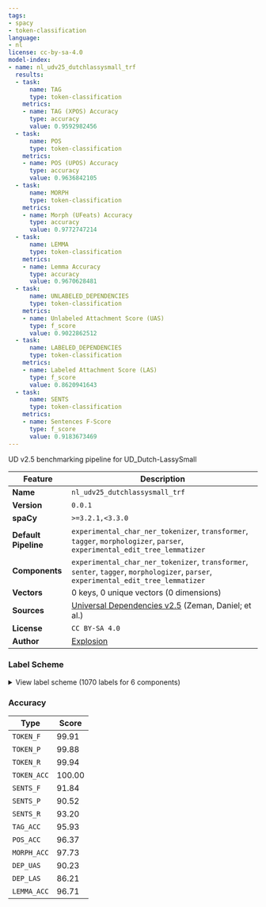 ```yaml
---
tags:
- spacy
- token-classification
language:
- nl
license: cc-by-sa-4.0
model-index:
- name: nl_udv25_dutchlassysmall_trf
  results:
  - task:
      name: TAG
      type: token-classification
    metrics:
    - name: TAG (XPOS) Accuracy
      type: accuracy
      value: 0.9592982456
  - task:
      name: POS
      type: token-classification
    metrics:
    - name: POS (UPOS) Accuracy
      type: accuracy
      value: 0.9636842105
  - task:
      name: MORPH
      type: token-classification
    metrics:
    - name: Morph (UFeats) Accuracy
      type: accuracy
      value: 0.9772747214
  - task:
      name: LEMMA
      type: token-classification
    metrics:
    - name: Lemma Accuracy
      type: accuracy
      value: 0.9670628481
  - task:
      name: UNLABELED_DEPENDENCIES
      type: token-classification
    metrics:
    - name: Unlabeled Attachment Score (UAS)
      type: f_score
      value: 0.9022862512
  - task:
      name: LABELED_DEPENDENCIES
      type: token-classification
    metrics:
    - name: Labeled Attachment Score (LAS)
      type: f_score
      value: 0.8620941643
  - task:
      name: SENTS
      type: token-classification
    metrics:
    - name: Sentences F-Score
      type: f_score
      value: 0.9183673469
---
```

UD v2.5 benchmarking pipeline for UD_Dutch-LassySmall

| Feature | Description |
| --- | --- |
| **Name** | `nl_udv25_dutchlassysmall_trf` |
| **Version** | `0.0.1` |
| **spaCy** | `>=3.2.1,<3.3.0` |
| **Default Pipeline** | `experimental_char_ner_tokenizer`, `transformer`, `tagger`, `morphologizer`, `parser`, `experimental_edit_tree_lemmatizer` |
| **Components** | `experimental_char_ner_tokenizer`, `transformer`, `senter`, `tagger`, `morphologizer`, `parser`, `experimental_edit_tree_lemmatizer` |
| **Vectors** | 0 keys, 0 unique vectors (0 dimensions) |
| **Sources** | [Universal Dependencies v2.5](https://lindat.mff.cuni.cz/repository/xmlui/handle/11234/1-3105) (Zeman, Daniel; et al.) |
| **License** | `CC BY-SA 4.0` |
| **Author** | [Explosion](https://explosion.ai) |

### Label Scheme

<details>

<summary>View label scheme (1070 labels for 6 components)</summary>

| Component | Labels |
| --- | --- |
| **`experimental_char_ner_tokenizer`** | `TOKEN` |
| **`senter`** | `I`, `S` |
| **`tagger`** | `ADJ\|nom\|basis\|met-e\|mv-n`, `ADJ\|nom\|basis\|met-e\|zonder-n\|bijz`, `ADJ\|nom\|basis\|met-e\|zonder-n\|stan`, `ADJ\|nom\|basis\|zonder\|mv-n`, `ADJ\|nom\|basis\|zonder\|zonder-n`, `ADJ\|nom\|comp\|met-e\|mv-n`, `ADJ\|nom\|sup\|met-e\|mv-n`, `ADJ\|nom\|sup\|met-e\|zonder-n\|stan`, `ADJ\|nom\|sup\|zonder\|zonder-n`, `ADJ\|postnom\|basis\|zonder`, `ADJ\|prenom\|basis\|met-e\|bijz`, `ADJ\|prenom\|basis\|met-e\|stan`, `ADJ\|prenom\|basis\|zonder`, `ADJ\|prenom\|comp\|met-e\|stan`, `ADJ\|prenom\|comp\|zonder`, `ADJ\|prenom\|sup\|met-e\|stan`, `ADJ\|vrij\|basis\|zonder`, `ADJ\|vrij\|comp\|zonder`, `ADJ\|vrij\|sup\|zonder`, `BW`, `LET`, `LID\|bep\|gen\|evmo`, `LID\|bep\|gen\|rest3`, `LID\|bep\|stan\|evon`, `LID\|bep\|stan\|rest`, `LID\|onbep\|stan\|agr`, `N\|eigen\|ev\|basis\|gen`, `N\|eigen\|ev\|basis\|genus\|stan`, `N\|eigen\|ev\|basis\|onz\|stan`, `N\|eigen\|ev\|basis\|zijd\|stan`, `N\|eigen\|ev\|dim\|onz\|stan`, `N\|eigen\|mv\|basis`, `N\|soort\|ev\|basis\|dat`, `N\|soort\|ev\|basis\|gen`, `N\|soort\|ev\|basis\|genus\|stan`, `N\|soort\|ev\|basis\|onz\|stan`, `N\|soort\|ev\|basis\|zijd\|stan`, `N\|soort\|ev\|dim\|onz\|stan`, `N\|soort\|mv\|basis`, `N\|soort\|mv\|dim`, `SPEC\|afgebr`, `SPEC\|afk`, `SPEC\|deeleigen`, `SPEC\|enof`, `SPEC\|symb`, `SPEC\|vreemd`, `TSW`, `TW\|hoofd\|nom\|mv-n\|basis`, `TW\|hoofd\|nom\|zonder-n\|basis`, `TW\|hoofd\|nom\|zonder-n\|dim`, `TW\|hoofd\|prenom\|stan`, `TW\|hoofd\|vrij`, `TW\|rang\|nom\|zonder-n`, `TW\|rang\|prenom\|stan`, `VG\|neven`, `VG\|onder`, `VNW\|aanw\|adv-pron\|obl\|vol\|3o\|getal`, `VNW\|aanw\|adv-pron\|stan\|red\|3\|getal`, `VNW\|aanw\|det\|stan\|nom\|met-e\|mv-n`, `VNW\|aanw\|det\|stan\|nom\|met-e\|zonder-n`, `VNW\|aanw\|det\|stan\|prenom\|met-e\|rest`, `VNW\|aanw\|det\|stan\|prenom\|zonder\|agr`, `VNW\|aanw\|det\|stan\|prenom\|zonder\|evon`, `VNW\|aanw\|det\|stan\|prenom\|zonder\|rest`, `VNW\|aanw\|pron\|gen\|vol\|3m\|ev`, `VNW\|aanw\|pron\|stan\|vol\|3o\|ev`, `VNW\|aanw\|pron\|stan\|vol\|3\|getal`, `VNW\|betr\|det\|stan\|nom\|zonder\|zonder-n`, `VNW\|betr\|pron\|stan\|vol\|3\|ev`, `VNW\|betr\|pron\|stan\|vol\|persoon\|getal`, `VNW\|bez\|det\|stan\|red\|3\|ev\|prenom\|zonder\|agr`, `VNW\|bez\|det\|stan\|vol\|1\|ev\|prenom\|zonder\|agr`, `VNW\|bez\|det\|stan\|vol\|1\|mv\|prenom\|met-e\|rest`, `VNW\|bez\|det\|stan\|vol\|1\|mv\|prenom\|zonder\|evon`, `VNW\|bez\|det\|stan\|vol\|2\|getal\|prenom\|zonder\|agr`, `VNW\|bez\|det\|stan\|vol\|3m\|ev\|prenom\|met-e\|rest`, `VNW\|bez\|det\|stan\|vol\|3p\|mv\|prenom\|met-e\|rest`, `VNW\|bez\|det\|stan\|vol\|3v\|ev\|prenom\|met-e\|rest`, `VNW\|bez\|det\|stan\|vol\|3\|ev\|prenom\|zonder\|agr`, `VNW\|bez\|det\|stan\|vol\|3\|mv\|prenom\|zonder\|agr`, `VNW\|onbep\|adv-pron\|obl\|vol\|3o\|getal`, `VNW\|onbep\|det\|stan\|nom\|met-e\|mv-n`, `VNW\|onbep\|det\|stan\|nom\|met-e\|zonder-n`, `VNW\|onbep\|det\|stan\|prenom\|met-e\|agr`, `VNW\|onbep\|det\|stan\|prenom\|met-e\|evz`, `VNW\|onbep\|det\|stan\|prenom\|met-e\|mv`, `VNW\|onbep\|det\|stan\|prenom\|met-e\|rest`, `VNW\|onbep\|det\|stan\|prenom\|zonder\|agr`, `VNW\|onbep\|det\|stan\|prenom\|zonder\|evon`, `VNW\|onbep\|det\|stan\|vrij\|zonder`, `VNW\|onbep\|grad\|gen\|nom\|met-e\|mv-n\|basis`, `VNW\|onbep\|grad\|stan\|nom\|met-e\|mv-n\|basis`, `VNW\|onbep\|grad\|stan\|nom\|met-e\|zonder-n\|basis`, `VNW\|onbep\|grad\|stan\|nom\|met-e\|zonder-n\|sup`, `VNW\|onbep\|grad\|stan\|prenom\|met-e\|agr\|basis`, `VNW\|onbep\|grad\|stan\|prenom\|met-e\|agr\|sup`, `VNW\|onbep\|grad\|stan\|prenom\|met-e\|mv\|basis`, `VNW\|onbep\|grad\|stan\|prenom\|zonder\|agr\|basis`, `VNW\|onbep\|grad\|stan\|prenom\|zonder\|agr\|comp`, `VNW\|onbep\|grad\|stan\|vrij\|zonder\|basis`, `VNW\|onbep\|grad\|stan\|vrij\|zonder\|comp`, `VNW\|onbep\|grad\|stan\|vrij\|zonder\|sup`, `VNW\|onbep\|pron\|stan\|vol\|3o\|ev`, `VNW\|onbep\|pron\|stan\|vol\|3p\|ev`, `VNW\|pers\|pron\|nomin\|nadr\|3v\|ev\|fem`, `VNW\|pers\|pron\|nomin\|red\|1\|mv`, `VNW\|pers\|pron\|nomin\|red\|2v\|ev`, `VNW\|pers\|pron\|nomin\|red\|3p\|ev\|masc`, `VNW\|pers\|pron\|nomin\|vol\|1\|ev`, `VNW\|pers\|pron\|nomin\|vol\|1\|mv`, `VNW\|pers\|pron\|nomin\|vol\|2b\|getal`, `VNW\|pers\|pron\|nomin\|vol\|3p\|mv`, `VNW\|pers\|pron\|nomin\|vol\|3v\|ev\|fem`, `VNW\|pers\|pron\|nomin\|vol\|3\|ev\|masc`, `VNW\|pers\|pron\|obl\|nadr\|3m\|ev\|masc`, `VNW\|pers\|pron\|obl\|vol\|3p\|mv`, `VNW\|pers\|pron\|obl\|vol\|3\|ev\|masc`, `VNW\|pers\|pron\|obl\|vol\|3\|getal\|fem`, `VNW\|pers\|pron\|stan\|red\|3\|ev\|fem`, `VNW\|pers\|pron\|stan\|red\|3\|ev\|onz`, `VNW\|pers\|pron\|stan\|red\|3\|mv`, `VNW\|pr\|pron\|obl\|red\|1\|ev`, `VNW\|pr\|pron\|obl\|red\|2v\|getal`, `VNW\|pr\|pron\|obl\|vol\|1\|ev`, `VNW\|pr\|pron\|obl\|vol\|1\|mv`, `VNW\|recip\|pron\|obl\|vol\|persoon\|mv`, `VNW\|refl\|pron\|obl\|nadr\|3\|getal`, `VNW\|refl\|pron\|obl\|red\|3\|getal`, `VNW\|vb\|adv-pron\|obl\|vol\|3o\|getal`, `VNW\|vb\|pron\|stan\|vol\|3o\|ev`, `VNW\|vb\|pron\|stan\|vol\|3p\|getal`, `VZ\|fin`, `VZ\|init`, `VZ\|versm`, `WW\|inf\|nom\|zonder\|zonder-n`, `WW\|inf\|vrij\|zonder`, `WW\|od\|nom\|met-e\|mv-n`, `WW\|od\|nom\|met-e\|zonder-n`, `WW\|od\|prenom\|met-e`, `WW\|od\|prenom\|zonder`, `WW\|od\|vrij\|zonder`, `WW\|pv\|conj\|ev`, `WW\|pv\|tgw\|ev`, `WW\|pv\|tgw\|met-t`, `WW\|pv\|tgw\|mv`, `WW\|pv\|verl\|ev`, `WW\|pv\|verl\|mv`, `WW\|vd\|nom\|met-e\|mv-n`, `WW\|vd\|nom\|met-e\|zonder-n`, `WW\|vd\|prenom\|met-e`, `WW\|vd\|prenom\|zonder`, `WW\|vd\|vrij\|zonder` |
| **`morphologizer`** | `Definite=Def\|POS=DET`, `Degree=Pos\|POS=ADJ`, `POS=CCONJ`, `Gender=Neut\|Number=Sing\|POS=NOUN`, `POS=PUNCT`, `POS=DET`, `Degree=Sup\|POS=ADJ`, `Number=Sing\|POS=AUX\|Tense=Pres\|VerbForm=Fin`, `Gender=Com\|Number=Sing\|POS=PROPN`, `POS=SYM`, `POS=NUM`, `POS=ADP`, `Definite=Ind\|POS=DET`, `Gender=Com\|Number=Sing\|POS=NOUN`, `Degree=Cmp\|POS=ADJ`, `Gender=Neut\|Number=Sing\|POS=PROPN`, `POS=ADV`, `Number=Sing\|POS=AUX\|Tense=Past\|VerbForm=Fin`, `POS=PROPN`, `Number=Plur\|POS=NOUN`, `POS=VERB\|VerbForm=Inf`, `POS=PRON\|PronType=Rel`, `Number=Sing\|POS=VERB\|Tense=Pres\|VerbForm=Fin`, `POS=PRON\|PronType=Ind`, `POS=VERB\|VerbForm=Part`, `POS=ADJ`, `POS=X`, `Gender=Com,Neut\|Number=Sing\|POS=PROPN`, `Foreign=Yes\|POS=X`, `POS=PRON\|Person=3\|PronType=Prs`, `POS=PRON\|Person=3\|Poss=Yes\|PronType=Prs`, `Number=Plur\|POS=PROPN`, `Number=Plur\|POS=AUX\|Tense=Past\|VerbForm=Fin`, `Number=Plur\|POS=VERB\|Tense=Pres\|VerbForm=Fin`, `Number=Sing\|POS=VERB\|Tense=Past\|VerbForm=Fin`, `POS=PRON\|Person=3\|PronType=Rel`, `POS=AUX\|VerbForm=Inf`, `POS=SCONJ`, `Number=Plur\|POS=AUX\|Tense=Pres\|VerbForm=Fin`, `Abbr=Yes\|POS=X`, `Case=Nom\|POS=PRON\|Person=3\|PronType=Prs`, `POS=PRON\|Person=3\|PronType=Dem`, `Number=Plur\|POS=VERB\|Tense=Past\|VerbForm=Fin`, `Case=Acc\|POS=PRON\|Person=3\|PronType=Prs\|Reflex=Yes`, `POS=PRON\|PronType=Dem`, `POS=PRON\|Person=3\|PronType=Int`, `Gender=Com,Neut\|Number=Sing\|POS=NOUN`, `POS=PRON\|Person=3\|PronType=Ind`, `Case=Nom\|POS=PRON\|Person=2\|PronType=Prs`, `Number=Sing\|POS=NOUN`, `Case=Acc\|POS=PRON\|PronType=Rcp`, `POS=AUX\|VerbForm=Part`, `Number=Sing\|POS=PROPN`, `Case=Nom\|POS=PRON\|Person=1\|PronType=Prs`, `Case=Acc\|POS=PRON\|Person=2\|PronType=Prs`, `Case=Acc\|POS=PRON\|Person=3\|PronType=Prs`, `POS=INTJ`, `POS=PRON\|Person=1\|Poss=Yes\|PronType=Prs`, `Case=Acc\|POS=PRON\|Person=1\|PronType=Prs`, `POS=PRON\|Person=2\|Poss=Yes\|PronType=Prs` |
| **`parser`** | `ROOT`, `acl`, `acl:relcl`, `advcl`, `advmod`, `amod`, `appos`, `aux`, `aux:pass`, `case`, `cc`, `ccomp`, `compound:prt`, `conj`, `cop`, `csubj`, `dep`, `det`, `expl`, `expl:pv`, `fixed`, `flat`, `iobj`, `mark`, `nmod`, `nmod:poss`, `nsubj`, `nsubj:pass`, `nummod`, `obj`, `obl`, `obl:agent`, `orphan`, `parataxis`, `punct`, `xcomp` |
| **`experimental_edit_tree_lemmatizer`** | `1`, `3`, `4`, `6`, `8`, `10`, `13`, `15`, `17`, `19`, `21`, `22`, `25`, `27`, `29`, `30`, `32`, `36`, `37`, `39`, `41`, `42`, `45`, `47`, `49`, `51`, `53`, `55`, `58`, `59`, `61`, `63`, `65`, `66`, `70`, `72`, `74`, `76`, `78`, `79`, `80`, `82`, `84`, `86`, `89`, `92`, `94`, `96`, `97`, `99`, `101`, `104`, `107`, `109`, `110`, `112`, `114`, `116`, `117`, `118`, `119`, `120`, `121`, `124`, `126`, `127`, `130`, `133`, `134`, `135`, `137`, `139`, `142`, `143`, `145`, `148`, `152`, `154`, `156`, `159`, `160`, `163`, `165`, `167`, `168`, `172`, `175`, `176`, `178`, `182`, `184`, `187`, `189`, `190`, `192`, `194`, `195`, `197`, `199`, `200`, `203`, `205`, `207`, `208`, `209`, `212`, `214`, `215`, `217`, `219`, `220`, `221`, `224`, `227`, `228`, `230`, `232`, `233`, `237`, `238`, `240`, `241`, `242`, `244`, `245`, `248`, `249`, `250`, `251`, `252`, `255`, `258`, `259`, `260`, `262`, `266`, `268`, `270`, `272`, `275`, `278`, `280`, `281`, `282`, `283`, `285`, `287`, `290`, `291`, `293`, `297`, `299`, `300`, `301`, `302`, `306`, `307`, `309`, `310`, `311`, `313`, `314`, `316`, `318`, `319`, `320`, `324`, `329`, `332`, `333`, `335`, `337`, `339`, `343`, `346`, `347`, `348`, `352`, `353`, `357`, `358`, `359`, `360`, `362`, `363`, `366`, `369`, `372`, `374`, `377`, `378`, `379`, `381`, `382`, `386`, `387`, `391`, `395`, `397`, `399`, `400`, `401`, `403`, `406`, `407`, `408`, `409`, `410`, `411`, `412`, `414`, `415`, `417`, `419`, `421`, `423`, `426`, `427`, `428`, `431`, `433`, `435`, `437`, `439`, `441`, `444`, `446`, `448`, `451`, `453`, `455`, `457`, `458`, `460`, `462`, `463`, `465`, `467`, `469`, `470`, `472`, `474`, `475`, `478`, `482`, `483`, `485`, `489`, `491`, `492`, `493`, `495`, `499`, `500`, `502`, `506`, `508`, `511`, `514`, `518`, `520`, `522`, `525`, `527`, `528`, `532`, `534`, `535`, `538`, `540`, `541`, `544`, `546`, `547`, `548`, `551`, `552`, `556`, `558`, `559`, `560`, `563`, `565`, `567`, `569`, `570`, `573`, `577`, `579`, `581`, `584`, `587`, `589`, `591`, `595`, `597`, `599`, `600`, `601`, `602`, `606`, `608`, `610`, `612`, `614`, `615`, `616`, `618`, `619`, `620`, `621`, `622`, `626`, `628`, `629`, `631`, `632`, `634`, `635`, `636`, `637`, `639`, `641`, `644`, `649`, `653`, `654`, `656`, `657`, `658`, `661`, `663`, `664`, `665`, `666`, `667`, `668`, `669`, `670`, `674`, `676`, `678`, `679`, `682`, `685`, `687`, `689`, `692`, `694`, `696`, `699`, `702`, `703`, `704`, `705`, `706`, `708`, `709`, `711`, `712`, `714`, `715`, `717`, `718`, `719`, `722`, `725`, `729`, `730`, `733`, `736`, `738`, `739`, `743`, `745`, `746`, `749`, `750`, `328`, `752`, `754`, `755`, `757`, `760`, `761`, `762`, `764`, `767`, `769`, `770`, `773`, `777`, `778`, `781`, `783`, `784`, `785`, `786`, `789`, `790`, `793`, `794`, `795`, `798`, `800`, `162`, `803`, `806`, `809`, `812`, `813`, `815`, `817`, `818`, `819`, `821`, `823`, `824`, `825`, `827`, `830`, `832`, `834`, `836`, `838`, `648`, `839`, `841`, `843`, `844`, `846`, `848`, `849`, `851`, `852`, `853`, `854`, `855`, `857`, `859`, `860`, `861`, `863`, `865`, `867`, `869`, `872`, `873`, `875`, `877`, `879`, `881`, `883`, `885`, `886`, `887`, `888`, `890`, `893`, `894`, `896`, `899`, `901`, `902`, `904`, `906`, `908`, `911`, `913`, `915`, `918`, `919`, `920`, `921`, `926`, `928`, `930`, `931`, `932`, `933`, `934`, `396`, `935`, `936`, `938`, `939`, `940`, `942`, `945`, `946`, `947`, `948`, `950`, `951`, `954`, `956`, `957`, `960`, `962`, `964`, `967`, `969`, `970`, `971`, `975`, `976`, `977`, `978`, `979`, `980`, `981`, `982`, `983`, `984`, `985`, `988`, `990`, `991`, `995`, `997`, `998`, `840`, `999`, `1000`, `1002`, `1003`, `1004`, `1006`, `1008`, `1009`, `1013`, `1017`, `862`, `1019`, `1020`, `1021`, `1024`, `1025`, `1027`, `1028`, `1029`, `1031`, `1033`, `1036`, `1039`, `1040`, `1041`, `1043`, `1044`, `1047`, `1048`, `1052`, `1055`, `1056`, `1057`, `1061`, `1062`, `1063`, `1066`, `1069`, `507`, `1071`, `1072`, `1074`, `1075`, `1076`, `1078`, `1079`, `1080`, `1081`, `1082`, `1085`, `1086`, `1087`, `1089`, `1090`, `1091`, `1093`, `1094`, `1097`, `1100`, `1102`, `1103`, `1104`, `1106`, `1107`, `1108`, `1109`, `1111`, `1113`, `1115`, `1116`, `1119`, `1121`, `1122`, `1123`, `1125`, `1126`, `1127`, `1128`, `1129`, `1131`, `1132`, `1135`, `1138`, `1140`, `1141`, `1143`, `1144`, `1145`, `1147`, `1150`, `1151`, `1152`, `1154`, `1155`, `1158`, `1159`, `1160`, `1161`, `1162`, `1164`, `1166`, `1167`, `1169`, `1170`, `1172`, `1175`, `1177`, `510`, `1178`, `1181`, `1182`, `1183`, `1185`, `1187`, `1189`, `1190`, `1191`, `1192`, `1194`, `1197`, `1201`, `1202`, `1203`, `1206`, `1208`, `1209`, `1210`, `1213`, `1217`, `1218`, `1220`, `1221`, `1223`, `1225`, `1227`, `1229`, `1231`, `1233`, `1236`, `1238`, `1240`, `1241`, `1244`, `1245`, `1247`, `1249`, `1250`, `1252`, `1253`, `1254`, `1255`, `1257`, `1259`, `1261`, `1262`, `1264`, `1266`, `1268`, `1271`, `1273`, `1274`, `1276`, `1278`, `1279`, `48`, `1280`, `1281`, `1283`, `1248`, `1284`, `1286`, `1287`, `1289`, `1290`, `1292`, `884`, `1293`, `1295`, `1296`, `1298`, `1299`, `1300`, `1302`, `1303`, `1304`, `1305`, `1306`, `1307`, `1309`, `1311`, `1313`, `1316`, `1317`, `1318`, `1319`, `1321`, `206`, `1322`, `1323`, `1328`, `1330`, `1331`, `1332`, `1334`, `1336`, `1338`, `1341`, `1342`, `1343`, `1344`, `1345`, `1346`, `1347`, `1348`, `1350`, `1352`, `1354`, `1356`, `1357`, `1358`, `1359`, `1360`, `1361`, `864`, `1363`, `1364`, `1366`, `1367`, `1368`, `1370`, `1371`, `1372`, `1374`, `1376`, `1377`, `1378`, `1379`, `1381`, `1382`, `1383`, `1384`, `1386`, `1387`, `1389`, `1390`, `1391`, `1393`, `1396`, `1397`, `1398`, `1399`, `1403`, `1404`, `1406`, `1407`, `1410`, `1412`, `1415`, `1416`, `1419`, `1421`, `1422`, `1423`, `1424`, `1425`, `1427`, `1429`, `1432`, `1433`, `1437`, `1440`, `1442`, `1447`, `1450`, `1452`, `1454`, `1457`, `1458`, `1459`, `1460`, `1462`, `1463`, `1464`, `1466`, `1468`, `1469`, `1471`, `1473`, `1475`, `1476`, `1478`, `1479`, `1480`, `1481`, `1482`, `1483`, `1484` |

</details>

### Accuracy

| Type | Score |
| --- | --- |
| `TOKEN_F` | 99.91 |
| `TOKEN_P` | 99.88 |
| `TOKEN_R` | 99.94 |
| `TOKEN_ACC` | 100.00 |
| `SENTS_F` | 91.84 |
| `SENTS_P` | 90.52 |
| `SENTS_R` | 93.20 |
| `TAG_ACC` | 95.93 |
| `POS_ACC` | 96.37 |
| `MORPH_ACC` | 97.73 |
| `DEP_UAS` | 90.23 |
| `DEP_LAS` | 86.21 |
| `LEMMA_ACC` | 96.71 |